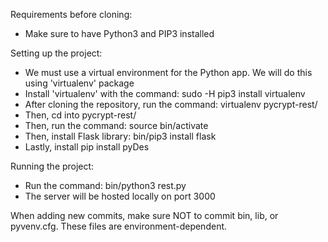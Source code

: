 Requirements before cloning:

- Make sure to have Python3 and PIP3 installed

Setting up the project:

- We must use a virtual environment for the Python app. We will do this using 'virtualenv' package
- Install 'virtualenv' with the command: sudo -H pip3 install virtualenv
- After cloning the repository, run the command: virtualenv pycrypt-rest/
- Then, cd into pycrypt-rest/
- Then, run the command: source bin/activate
- Then, install Flask library: bin/pip3 install flask
- Lastly, install pip install pyDes

Running the project:

- Run the command: bin/python3 rest.py
- The server will be hosted locally on port 3000

When adding new commits, make sure NOT to commit bin, lib, or pyvenv.cfg. These files are environment-dependent.

